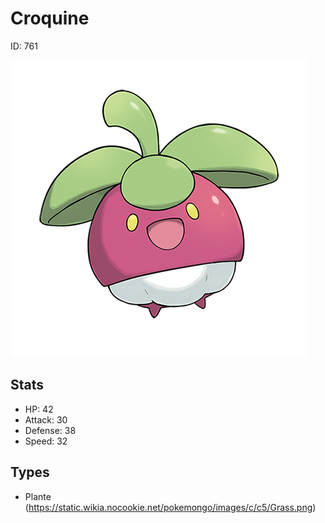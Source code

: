 # Croquine


ID: 761

![](https://raw.githubusercontent.com/PokeAPI/sprites/master/sprites/pokemon/other/official-artwork/761.png "Croquine")

## Stats


 - HP: 42
 - Attack: 30
 - Defense: 38
 - Speed: 32

## Types


 - Plante (https://static.wikia.nocookie.net/pokemongo/images/c/c5/Grass.png)
